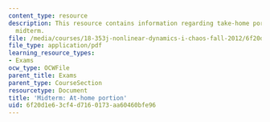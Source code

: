 ```yaml
---
content_type: resource
description: This resource contains information regarding take-home portion of the
  midterm.
file: /media/courses/18-353j-nonlinear-dynamics-i-chaos-fall-2012/6f20d1e63cf4d7160173aa60460bfe96_MIT18_353JF12_MidterAtHome.pdf
file_type: application/pdf
learning_resource_types:
- Exams
ocw_type: OCWFile
parent_title: Exams
parent_type: CourseSection
resourcetype: Document
title: 'Midterm: At-home portion'
uid: 6f20d1e6-3cf4-d716-0173-aa60460bfe96
---
```

